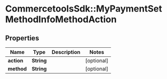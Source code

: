 # CommercetoolsSdk::MyPaymentSetMethodInfoMethodAction

## Properties
Name | Type | Description | Notes
------------ | ------------- | ------------- | -------------
**action** | **String** |  | [optional] 
**method** | **String** |  | [optional] 

